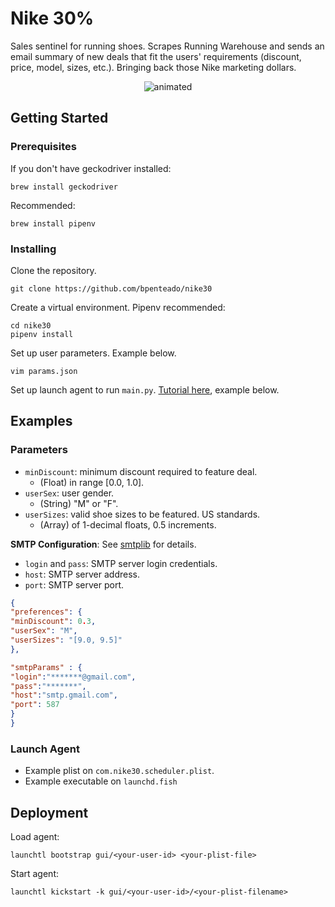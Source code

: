 # Nike 30%

Sales sentinel for running shoes. Scrapes Running Warehouse and sends an email summary of new deals that fit the users' requirements (discount, price, model, sizes, etc.). Bringing back those Nike marketing dollars.

<p align="center">
<img src="assets/nike30.gif" alt="animated" />
</p>

## Getting Started

### Prerequisites

If you don't have geckodriver installed:
```
brew install geckodriver
```

Recommended:
```
brew install pipenv
```

### Installing

Clone the repository.
```
git clone https://github.com/bpenteado/nike30
```

Create a virtual environment. Pipenv recommended:
```
cd nike30
pipenv install
```

Set up user parameters. Example below.
```
vim params.json
```

Set up launch agent to run ``main.py``. [Tutorial here](https://davidhamann.de/2018/03/13/setting-up-a-launchagent-macos-cron/), example below.

## Examples

### Parameters

* `minDiscount`: minimum discount required to feature deal. 
    * (Float) in range [0.0, 1.0].
* `userSex`: user gender. 
    * (String) "M" or "F".
* `userSizes`: valid shoe sizes to be featured. US standards.
    * (Array) of 1-decimal floats, 0.5 increments.

**SMTP Configuration**: See [smtplib](https://docs.python.org/3/library/smtplib.html) for details.
* `login` and `pass`: SMTP server login credentials.
* `host`: SMTP server address.
* `port`: SMTP server port.

```json
{
"preferences": {
"minDiscount": 0.3,
"userSex": "M",
"userSizes": "[9.0, 9.5]"
},

"smtpParams" : {
"login":"*******@gmail.com",
"pass":"*******",
"host":"smtp.gmail.com",
"port": 587
}
}
```

### Launch Agent

* Example plist on ``com.nike30.scheduler.plist``.
* Example executable on ``launchd.fish``

## Deployment

Load agent:
```
launchtl bootstrap gui/<your-user-id> <your-plist-file>
```

Start agent:
```
launchtl kickstart -k gui/<your-user-id>/<your-plist-filename>
```


